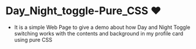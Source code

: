 # Day_Night_toggle-Pure_CSS ❤️

- It is a simple Web Page to give a demo about how Day and Night Toggle switching works with the contents and background in my profile card using pure CSS

